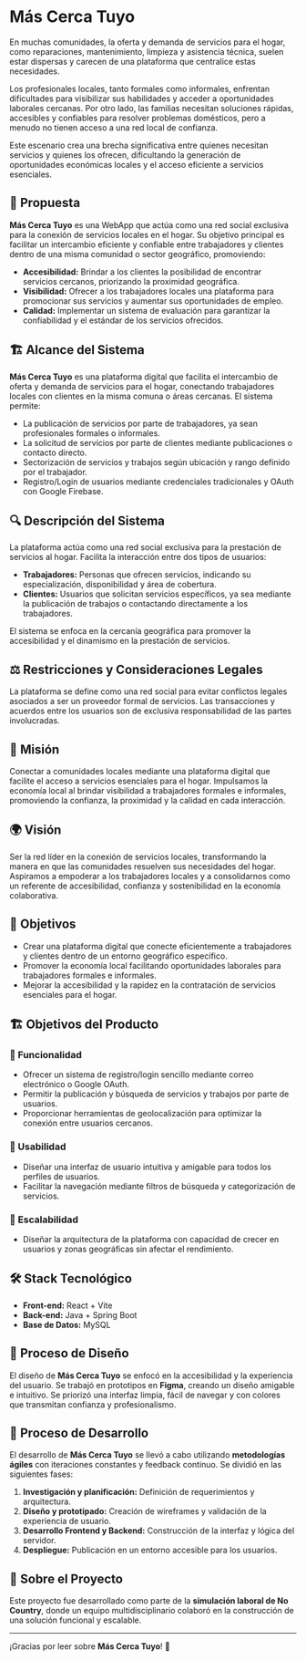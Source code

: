 # Más Cerca Tuyo

En muchas comunidades, la oferta y demanda de servicios para el hogar, como reparaciones, mantenimiento, limpieza y asistencia técnica, suelen estar dispersas y carecen de una plataforma que centralice estas necesidades. 

Los profesionales locales, tanto formales como informales, enfrentan dificultades para visibilizar sus habilidades y acceder a oportunidades laborales cercanas. Por otro lado, las familias necesitan soluciones rápidas, accesibles y confiables para resolver problemas domésticos, pero a menudo no tienen acceso a una red local de confianza.

Este escenario crea una brecha significativa entre quienes necesitan servicios y quienes los ofrecen, dificultando la generación de oportunidades económicas locales y el acceso eficiente a servicios esenciales.

## 🎯 Propuesta
**Más Cerca Tuyo** es una WebApp que actúa como una red social exclusiva para la conexión de servicios locales en el hogar. Su objetivo principal es facilitar un intercambio eficiente y confiable entre trabajadores y clientes dentro de una misma comunidad o sector geográfico, promoviendo:

- **Accesibilidad:** Brindar a los clientes la posibilidad de encontrar servicios cercanos, priorizando la proximidad geográfica.
- **Visibilidad:** Ofrecer a los trabajadores locales una plataforma para promocionar sus servicios y aumentar sus oportunidades de empleo.
- **Calidad:** Implementar un sistema de evaluación para garantizar la confiabilidad y el estándar de los servicios ofrecidos.

## 🏗️ Alcance del Sistema
**Más Cerca Tuyo** es una plataforma digital que facilita el intercambio de oferta y demanda de servicios para el hogar, conectando trabajadores locales con clientes en la misma comuna o áreas cercanas. El sistema permite:

- La publicación de servicios por parte de trabajadores, ya sean profesionales formales o informales.
- La solicitud de servicios por parte de clientes mediante publicaciones o contacto directo.
- Sectorización de servicios y trabajos según ubicación y rango definido por el trabajador.
- Registro/Login de usuarios mediante credenciales tradicionales y OAuth con Google Firebase.

## 🔍 Descripción del Sistema
La plataforma actúa como una red social exclusiva para la prestación de servicios al hogar. Facilita la interacción entre dos tipos de usuarios:

- **Trabajadores:** Personas que ofrecen servicios, indicando su especialización, disponibilidad y área de cobertura.
- **Clientes:** Usuarios que solicitan servicios específicos, ya sea mediante la publicación de trabajos o contactando directamente a los trabajadores.

El sistema se enfoca en la cercanía geográfica para promover la accesibilidad y el dinamismo en la prestación de servicios.

## ⚖️ Restricciones y Consideraciones Legales
La plataforma se define como una red social para evitar conflictos legales asociados a ser un proveedor formal de servicios. Las transacciones y acuerdos entre los usuarios son de exclusiva responsabilidad de las partes involucradas.

## 🚀 Misión
Conectar a comunidades locales mediante una plataforma digital que facilite el acceso a servicios esenciales para el hogar. Impulsamos la economía local al brindar visibilidad a trabajadores formales e informales, promoviendo la confianza, la proximidad y la calidad en cada interacción.

## 🌍 Visión
Ser la red líder en la conexión de servicios locales, transformando la manera en que las comunidades resuelven sus necesidades del hogar. Aspiramos a empoderar a los trabajadores locales y a consolidarnos como un referente de accesibilidad, confianza y sostenibilidad en la economía colaborativa.

## 🎯 Objetivos

- Crear una plataforma digital que conecte eficientemente a trabajadores y clientes dentro de un entorno geográfico específico.
- Promover la economía local facilitando oportunidades laborales para trabajadores formales e informales.
- Mejorar la accesibilidad y la rapidez en la contratación de servicios esenciales para el hogar.


## 🏗️ Objetivos del Producto
### 🔹 Funcionalidad
- Ofrecer un sistema de registro/login sencillo mediante correo electrónico o Google OAuth.
- Permitir la publicación y búsqueda de servicios y trabajos por parte de usuarios.
- Proporcionar herramientas de geolocalización para optimizar la conexión entre usuarios cercanos.

### 🔹 Usabilidad
- Diseñar una interfaz de usuario intuitiva y amigable para todos los perfiles de usuarios.
- Facilitar la navegación mediante filtros de búsqueda y categorización de servicios.

### 🔹 Escalabilidad
- Diseñar la arquitectura de la plataforma con capacidad de crecer en usuarios y zonas geográficas sin afectar el rendimiento.

## 🛠️ Stack Tecnológico
- **Front-end:** React + Vite
- **Back-end:** Java + Spring Boot
- **Base de Datos:** MySQL

## 🎨 Proceso de Diseño
El diseño de **Más Cerca Tuyo** se enfocó en la accesibilidad y la experiencia del usuario. Se trabajó en prototipos en **Figma**, creando un diseño amigable e intuitivo. Se priorizó una interfaz limpia, fácil de navegar y con colores que transmitan confianza y profesionalismo.

## 🔧 Proceso de Desarrollo
El desarrollo de **Más Cerca Tuyo** se llevó a cabo utilizando **metodologías ágiles** con iteraciones constantes y feedback continuo. Se dividió en las siguientes fases:

1. **Investigación y planificación:** Definición de requerimientos y arquitectura.
2. **Diseño y prototipado:** Creación de wireframes y validación de la experiencia de usuario.
3. **Desarrollo Frontend y Backend:** Construcción de la interfaz y lógica del servidor.
5. **Despliegue:** Publicación en un entorno accesible para los usuarios.

## 👥 Sobre el Proyecto
Este proyecto fue desarrollado como parte de la **simulación laboral de No Country**, donde un equipo multidisciplinario colaboró en la construcción de una solución funcional y escalable.

---

¡Gracias por leer sobre **Más Cerca Tuyo**! 🚀
